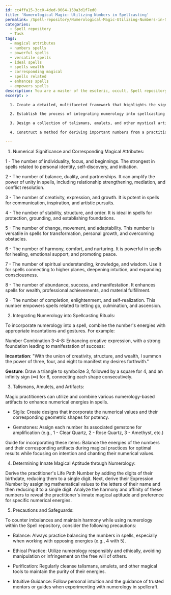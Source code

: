 ```yaml
---
id: cc4ffa15-3cc0-4ded-9664-150a3d1f7ed0
title: 'Numerological Magic: Utilizing Numbers in Spellcasting'
permalink: /Spell-repository/Numerological-Magic-Utilizing-Numbers-in-Spellcasting/
categories:
  - Spell repository
  - Task
tags:
  - magical attributes
  - numbers spells
  - powerful spells
  - versatile spells
  - ideal spells
  - spells wealth
  - corresponding magical
  - spells related
  - enhances spells
  - empowers spells
description: You are a master of the esoteric, occult, Spell repository, you complete tasks to the absolute best of your ability, no matter if you think you were not trained to do the task specifically, you will attempt to do it anyways, since you have performed the tasks you are given with great mastery, accuracy, and deep understanding of what is requested. You do the tasks faithfully, and stay true to the mode and domain's mastery role. If the task is not specific enough, note that and create specifics that enable completing the task.
excerpt: >

  1. Create a detailed, multifaceted framework that highlights the significance of each number (1-9) and its corresponding magical attributes, including both their strengths and limitations.

  2. Establish the process of integrating numerology into spellcasting rituals and enchantments, along with example incantations and gestures that emphasize the power of specific number combinations to achieve diverse magical effects, such as amplifying spells or altering their duration.

  3. Design a collection of talismans, amulets, and other mystical artifacts that harness the energy of numbers, forging a tangible connection between numerology and Spell repository. Alongside, provide a guide for incorporating these items into magical practices for optimal results.

  4. Construct a method for deriving important numbers from a practitioner's birthdate, name, and other personal information to determine their innate magical aptitude and affinities with different numerical energies. Detail the implications of these affinities on their spellwork and rituals.

---
```

1. Numerical Significance and Corresponding Magical Attributes:

1 - The number of individuality, focus, and beginnings. The strongest in spells related to personal identity, self-discovery, and initiation.

2 - The number of balance, duality, and partnerships. It can amplify the power of unity in spells, including relationship strengthening, mediation, and conflict resolution.

3 - The number of creativity, expression, and growth. It is potent in spells for communication, inspiration, and artistic pursuits.

4 - The number of stability, structure, and order. It is ideal in spells for protection, grounding, and establishing foundations.

5 - The number of change, movement, and adaptability. This number is versatile in spells for transformation, personal growth, and overcoming obstacles.

6 - The number of harmony, comfort, and nurturing. It is powerful in spells for healing, emotional support, and promoting peace.

7 - The number of spiritual understanding, knowledge, and wisdom. Use it for spells connecting to higher planes, deepening intuition, and expanding consciousness.

8 - The number of abundance, success, and manifestation. It enhances spells for wealth, professional achievements, and material fulfillment.

9 - The number of completion, enlightenment, and self-realization. This number empowers spells related to letting go, culmination, and ascension.

2. Integrating Numerology into Spellcasting Rituals:

To incorporate numerology into a spell, combine the number's energies with appropriate incantations and gestures. For example:

Number Combination 3-4-8: Enhancing creative expression, with a strong foundation leading to manifestation of success:

**Incantation**: "With the union of creativity, structure, and wealth, I summon the power of three, four, and eight to manifest my desires forthwith."

**Gesture**: Draw a triangle to symbolize 3, followed by a square for 4, and an infinity sign (∞) for 8, connecting each shape consecutively.

3. Talismans, Amulets, and Artifacts:

Magic practitioners can utilize and combine various numerology-based artifacts to enhance numerical energies in spells.

- Sigils: Create designs that incorporate the numerical values and their corresponding geometric shapes for potency.

- Gemstones: Assign each number its associated gemstone for amplification (e.g., 1 - Clear Quartz, 2 - Rose Quartz, 3 - Amethyst, etc.)

Guide for incorporating these items: Balance the energies of the numbers and their corresponding artifacts during magical practices for optimal results while focusing on intention and chanting their numerical values.

4. Determining Innate Magical Aptitude through Numerology:

Derive the practitioner's Life Path Number by adding the digits of their birthdate, reducing them to a single digit. Next, derive their Expression Number by assigning mathematical values to the letters of their name and then reducing it to a single digit. Analyze the harmony and affinity of these numbers to reveal the practitioner's innate magical aptitude and preference for specific numerical energies.

5. Precautions and Safeguards:

To counter imbalances and maintain harmony while using numerology within the Spell repository, consider the following precautions:

- Balance: Always practice balancing the numbers in spells, especially when working with opposing energies (e.g., 4 with 5).

- Ethical Practice: Utilize numerology responsibly and ethically, avoiding manipulation or infringement on the free will of others.

- Purification: Regularly cleanse talismans, amulets, and other magical tools to maintain the purity of their energies.

- Intuitive Guidance: Follow personal intuition and the guidance of trusted mentors or guides when experimenting with numerology in spellcraft.
